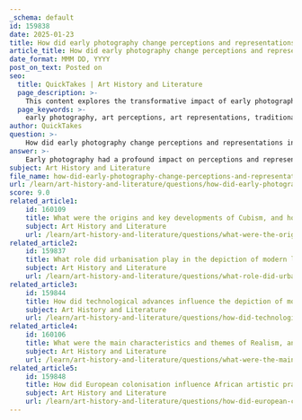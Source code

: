 ```yaml
---
_schema: default
id: 159838
date: 2025-01-23
title: How did early photography change perceptions and representations in art, and what challenges did it pose to traditional art forms?
article_title: How did early photography change perceptions and representations in art, and what challenges did it pose to traditional art forms?
date_format: MMM DD, YYYY
post_on_text: Posted on
seo:
  title: QuickTakes | Art History and Literature
  page_description: >-
    This content explores the transformative impact of early photography on perceptions and representations in art, highlighting its challenges to traditional art forms, the rise of new artistic movements, and its role in documenting social changes.
  page_keywords: >-
    early photography, art perceptions, art representations, traditional art forms, democratization of art, Photo-Secession, Alfred Stieglitz, Impressionism, Cubism, modern art movements, cultural reflections, social commentary, artistic expression, postmodernism
author: QuickTakes
question: >-
    How did early photography change perceptions and representations in art, and what challenges did it pose to traditional art forms?
answer: >-
    Early photography had a profound impact on perceptions and representations in art, fundamentally challenging traditional art forms and practices. Here are some key points that illustrate this transformation:\n\n1. **Recognition as an Art Form**: Initially, photography was viewed as a purely utilitarian medium, lacking artistic merit. However, movements like the Photo-Secession, founded by Alfred Stieglitz in 1902, sought to elevate photography to the status of fine art. Stieglitz and his contemporaries emphasized the photographer's vision and creativity, arguing that photography deserved the same artistic consideration as painting and sculpture. This shift in perception was crucial in establishing photography as a legitimate art form.\n\n2. **Democratization of Visual Representation**: Photography revolutionized how people captured and preserved moments in time, making visual representation more accessible to the general public. This democratization meant that art was no longer solely the domain of trained artists; anyone with a camera could create images, leading to a broader range of visual expression and representation.\n\n3. **Challenges to Traditional Art Forms**: The advent of photography posed significant challenges to traditional art forms, particularly painting. As photography could capture reality with precision, it raised questions about the purpose and value of painting. Artists began to explore new styles and movements, such as Impressionism and later Cubism, which focused on subjective experiences and interpretations rather than realistic depictions.\n\n4. **Influence on Artistic Techniques**: The technical aspects of photography influenced painters and other artists. The ability to capture light and movement in a single moment prompted painters to experiment with color, brushwork, and composition in ways that reflected the immediacy of photographic images. This experimentation contributed to the development of modern art movements.\n\n5. **Cultural and Social Reflections**: Photography also reflected and influenced societal changes. It documented social issues, cultural shifts, and historical events, providing a visual narrative that traditional art forms often could not. This ability to capture contemporary life in real-time made photography a powerful tool for social commentary.\n\n6. **Evolution of Artistic Expression**: As photography evolved, it encouraged artists to push the boundaries of their mediums. The emergence of postmodernism in photography marked a significant shift, with photographers questioning established norms and conventions, exploring themes of identity, gender, and society. This evolution continues to influence contemporary art practices today.\n\nIn conclusion, early photography not only changed how art was perceived but also challenged traditional forms, leading to significant developments in artistic expression and the emergence of new art movements. The interplay between photography and traditional art forms has shaped the trajectory of modern art, making it a pivotal moment in art history.
subject: Art History and Literature
file_name: how-did-early-photography-change-perceptions-and-representations-in-art-and-what-challenges-did-it-pose-to-traditional-art-forms.md
url: /learn/art-history-and-literature/questions/how-did-early-photography-change-perceptions-and-representations-in-art-and-what-challenges-did-it-pose-to-traditional-art-forms
score: 9.0
related_article1:
    id: 160109
    title: What were the origins and key developments of Cubism, and how did it impact modern art?
    subject: Art History and Literature
    url: /learn/art-history-and-literature/questions/what-were-the-origins-and-key-developments-of-cubism-and-how-did-it-impact-modern-art
related_article2:
    id: 159837
    title: What role did urbanisation play in the depiction of modern life in art, and how was the modern city represented?
    subject: Art History and Literature
    url: /learn/art-history-and-literature/questions/what-role-did-urbanisation-play-in-the-depiction-of-modern-life-in-art-and-how-was-the-modern-city-represented
related_article3:
    id: 159844
    title: How did technological advances influence the depiction of modern life in art?
    subject: Art History and Literature
    url: /learn/art-history-and-literature/questions/how-did-technological-advances-influence-the-depiction-of-modern-life-in-art
related_article4:
    id: 160106
    title: What were the main characteristics and themes of Realism, and how did they reflect the social and historical context of the time?
    subject: Art History and Literature
    url: /learn/art-history-and-literature/questions/what-were-the-main-characteristics-and-themes-of-realism-and-how-did-they-reflect-the-social-and-historical-context-of-the-time
related_article5:
    id: 159848
    title: How did European colonisation influence African artistic practices, and what were some Western perceptions and misunderstandings?
    subject: Art History and Literature
    url: /learn/art-history-and-literature/questions/how-did-european-colonisation-influence-african-artistic-practices-and-what-were-some-western-perceptions-and-misunderstandings
---
```


&nbsp;